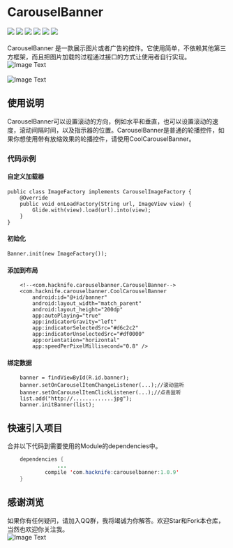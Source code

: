 # CarouselBanner
[![](https://img.shields.io/badge/platform-android-orange.svg)](https://github.com/hacknife) [![](https://img.shields.io/badge/language-java-yellow.svg)](https://github.com/hacknife) [![](https://img.shields.io/badge/JCenter-1.0.8-brightgreen.svg)](https://jcenter.bintray.com/com/hacknife/carouselbanner) [![](https://img.shields.io/badge/build-passing-brightgreen.svg)](https://github.com/hacknife) [![](https://img.shields.io/badge/license-apache--2.0-green.svg)](https://github.com/hacknife) [![](https://img.shields.io/badge/api-19+-green.svg)](https://github.com/hacknife)<br/><br/>
CarouselBanner 是一款展示图片或者广告的控件。它使用简单，不依赖其他第三方框架，而且把图片加载的过程通过接口的方式让使用者自行实现。
<br>
![Image Text](https://github.com/hacknife/CarouselBanner/blob/master/CarouselBanner.gif)
<br><br>
![Image Text](https://github.com/hacknife/CarouselBanner/blob/master/CoolCarouselBanner.gif)
<br>

## 使用说明
CarouselBanner可以设置滚动的方向，例如水平和垂直，也可以设置滚动的速度，滚动间隔时间，以及指示器的位置。CarouselBanner是普通的轮播控件，如果你想使用带有放缩效果的轮播控件，请使用CoolCarouselBanner。

### 代码示例
#### 自定义加载器
```
public class ImageFactory implements CarouselImageFactory {
    @Override
    public void onLoadFactory(String url, ImageView view) {
        Glide.with(view).load(url).into(view);
    }
}
```
#### 初始化
```
Banner.init(new ImageFactory());
```
#### 添加到布局
```
    <!--<com.hacknife.carouselbanner.CarouselBanner-->
    <com.hacknife.carouselbanner.CoolCarouselBanner
        android:id="@+id/banner"
        android:layout_width="match_parent"
        android:layout_height="200dp"
        app:autoPlaying="true"
        app:indicatorGravity="left"
        app:indicatorSelectedSrc="#d6c2c2"
        app:indicatorUnselectedSrc="#df0000"
        app:orientation="horizontal"
        app:speedPerPixelMillisecond="0.8" />
```
#### 绑定数据
```
    banner = findViewById(R.id.banner);
    banner.setOnCarouselItemChangeListener(...);//滚动监听
    banner.setOnCarouselItemClickListener(...);//点击监听
    list.add("http://.............jpg");
    banner.initBanner(list);
```

## 快速引入项目
合并以下代码到需要使用的Module的dependencies中。
```Java
	dependencies {
                ...
	        compile 'com.hacknife:carouselbanner:1.0.9'
	}
```

## 感谢浏览
如果你有任何疑问，请加入QQ群，我将竭诚为你解答。欢迎Star和Fork本仓库，当然也欢迎你关注我。
<br>
![Image Text](https://github.com/hacknife/CarouselBanner/blob/master/qq_group.png)
